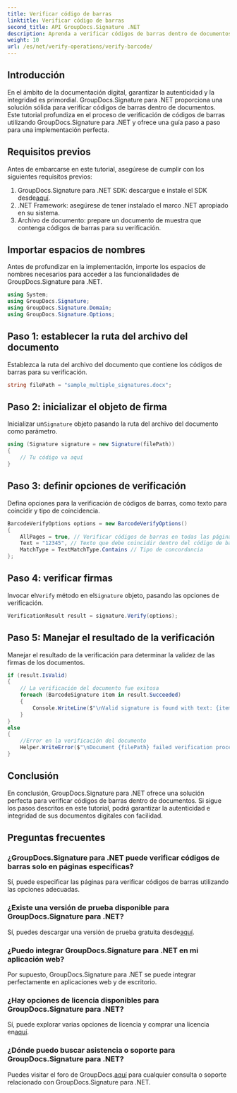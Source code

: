 ```yaml
---
title: Verificar código de barras
linktitle: Verificar código de barras
second_title: API GroupDocs.Signature .NET
description: Aprenda a verificar códigos de barras dentro de documentos usando GroupDocs.Signature para .NET. Siga nuestro tutorial paso a paso para una implementación perfecta.
weight: 10
url: /es/net/verify-operations/verify-barcode/
---
```

## Introducción
En el ámbito de la documentación digital, garantizar la autenticidad y la integridad es primordial. GroupDocs.Signature para .NET proporciona una solución sólida para verificar códigos de barras dentro de documentos. Este tutorial profundiza en el proceso de verificación de códigos de barras utilizando GroupDocs.Signature para .NET y ofrece una guía paso a paso para una implementación perfecta.
## Requisitos previos
Antes de embarcarse en este tutorial, asegúrese de cumplir con los siguientes requisitos previos:
1.  GroupDocs.Signature para .NET SDK: descargue e instale el SDK desde[aquí](https://releases.groupdocs.com/signature/net/).
2. .NET Framework: asegúrese de tener instalado el marco .NET apropiado en su sistema.
3. Archivo de documento: prepare un documento de muestra que contenga códigos de barras para su verificación.

## Importar espacios de nombres
Antes de profundizar en la implementación, importe los espacios de nombres necesarios para acceder a las funcionalidades de GroupDocs.Signature para .NET.
```csharp
using System;
using GroupDocs.Signature;
using GroupDocs.Signature.Domain;
using GroupDocs.Signature.Options;
```
## Paso 1: establecer la ruta del archivo del documento
Establezca la ruta del archivo del documento que contiene los códigos de barras para su verificación.
```csharp
string filePath = "sample_multiple_signatures.docx";
```
## Paso 2: inicializar el objeto de firma
 Inicializar un`Signature` objeto pasando la ruta del archivo del documento como parámetro.
```csharp
using (Signature signature = new Signature(filePath))
{
    // Tu código va aquí
}
```
## Paso 3: definir opciones de verificación
Defina opciones para la verificación de códigos de barras, como texto para coincidir y tipo de coincidencia.
```csharp
BarcodeVerifyOptions options = new BarcodeVerifyOptions()
{
    AllPages = true, // Verificar códigos de barras en todas las páginas
    Text = "12345", // Texto que debe coincidir dentro del código de barras
    MatchType = TextMatchType.Contains // Tipo de concordancia
};
```
## Paso 4: verificar firmas
 Invocar el`Verify` método en el`Signature` objeto, pasando las opciones de verificación.
```csharp
VerificationResult result = signature.Verify(options);
```
## Paso 5: Manejar el resultado de la verificación
Manejar el resultado de la verificación para determinar la validez de las firmas de los documentos.
```csharp
if (result.IsValid)
{
    // La verificación del documento fue exitosa
    foreach (BarcodeSignature item in result.Succeeded)
    {
        Console.WriteLine($"\nValid signature is found with text: {item.Text} and type: {item.EncodeType.TypeName}.");
    }
}
else
{
    //Error en la verificación del documento
    Helper.WriteError($"\nDocument {filePath} failed verification process.");
}
```

## Conclusión
En conclusión, GroupDocs.Signature para .NET ofrece una solución perfecta para verificar códigos de barras dentro de documentos. Si sigue los pasos descritos en este tutorial, podrá garantizar la autenticidad e integridad de sus documentos digitales con facilidad.
## Preguntas frecuentes
### ¿GroupDocs.Signature para .NET puede verificar códigos de barras solo en páginas específicas?
Sí, puede especificar las páginas para verificar códigos de barras utilizando las opciones adecuadas.
### ¿Existe una versión de prueba disponible para GroupDocs.Signature para .NET?
 Sí, puedes descargar una versión de prueba gratuita desde[aquí](https://releases.groupdocs.com/).
### ¿Puedo integrar GroupDocs.Signature para .NET en mi aplicación web?
Por supuesto, GroupDocs.Signature para .NET se puede integrar perfectamente en aplicaciones web y de escritorio.
### ¿Hay opciones de licencia disponibles para GroupDocs.Signature para .NET?
 Sí, puede explorar varias opciones de licencia y comprar una licencia en[aquí](https://purchase.groupdocs.com/buy).
### ¿Dónde puedo buscar asistencia o soporte para GroupDocs.Signature para .NET?
 Puedes visitar el foro de GroupDocs.[aquí](https://forum.groupdocs.com/c/signature/13) para cualquier consulta o soporte relacionado con GroupDocs.Signature para .NET.